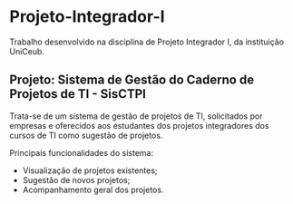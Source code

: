 # Projeto-Integrador-I
Trabalho desenvolvido na disciplina de Projeto Integrador I, da instituição UniCeub.

## Projeto: Sistema de Gestão do Caderno de Projetos de TI - SisCTPI
Trata-se de um sistema de gestão de projetos de TI, solicitados por
empresas e oferecidos aos estudantes dos projetos
integradores dos cursos de TI como sugestão de
projetos.

Principais funcionalidades do sistema:
* Visualização de projetos existentes;
* Sugestão de novos projetos;
* Acompanhamento geral dos projetos.
